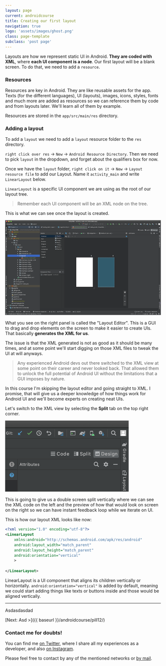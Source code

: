 ```yaml
---
layout: page
current: androidcourse
title: Creating our first layout
navigation: true
logo: 'assets/images/ghost.png'
class: page-template
subclass: 'post page'
---
```


Layouts are how we represent static UI in Android. **They are coded with XML**, where **each UI component is a node**. Our first layout will be a blank screen. To do that, we need to add a `resource`.

### Resources

Resources are key in Android. They are like reusable assets for the app. Texts (for the different languages), UI (layouts), images, icons, styles, fonts and much more are added as resources so we can reference them by code and from layouts later. We'll learn all of them by example.

Resources are stored in the `app/src/main/res` directory.

### Adding a layout

To add a `layout` we need to add a `layout` resource folder to the `res` directory.

`right click over res` -> `New` -> `Android Resource Directory`. Then we need to pick `layout` in the dropdown, and forget about the qualifiers box for now.

Once we have the `layout` folder, `right click on it` -> `New` -> `Layout resource file` to add our Layout. Name it `activity_main` and write `LinearLayout` below.

`LinearLayout` is a specific UI component we are using as the root of our layout tree.

> Remember each UI component will be an XML node on the tree.

This is what we can see once the layout is created.

<img src="../../assets/images/our first layout.png" alt="Android Studio" style="width:600px;">

What you see on the right panel is called the "Layout Editor". This is a GUI to drag and drop elements on the screen to make it easier to create UIs. That basically **generates the XML for us**.

The issue is that the XML generated is not as good as it should be many times, and at some point we'll start digging on those XML files to tweak the UI at will anyways.

> Any experienced Android devs out there switched to the XML view at some point on their career and never looked back. That allowed them to unlock the full potential of Android UI without the limitations that a GUI imposes by nature.

In this course I'm skipping the layout editor and going straight to XML. I promise, that will give us a deeper knowledge of how things work for Android UI and we'll become experts on creating neat UIs.

Let's switch to the XML view by selecting the **Split** tab on the top right corner.

<img src="../../assets/images/XML view.png" alt="Android Studio" style="width:400px;">

This is going to give us a double screen split vertically where we can see the XML code on the left and the preview of how that would look on screen on the right so we can have instant feedback loop while we iterate on UI.

This is how our layout XML looks like now:

```xml
<?xml version="1.0" encoding="utf-8"?>
<LinearLayout
    xmlns:android="http://schemas.android.com/apk/res/android"
    android:layout_width="match_parent"
    android:layout_height="match_parent"
    android:orientation="vertical"
    >

</LinearLayout>
```

LinearLayout is a UI component that aligns its children vertically or horizontally. `android:orientation="vertical"` is added by default, meaning we could start adding things like texts or buttons inside and those would be aligned vertically.

---

Asdasdasdad

[Next: Asd >]({{ baseurl }}/androidcourse/pill12/)

### Contact me for doubts!

You can find me [on Twitter](https://www.twitter.com/JorgeCastilloPR), where I share all my experiences as a developer, and also [on Instagram](https://www.instagram.com/jorgecastillopr).


Please feel free to contact by any of the mentioned networks or [by mail](mailto:jorge.castillo.prz@gmail.com).
